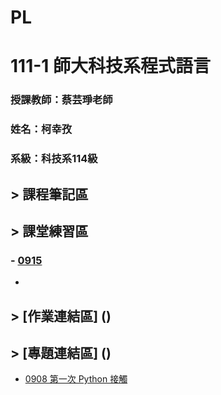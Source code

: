 # PL

# 111-1 師大科技系程式語言


### 授課教師：蔡芸琤老師

### 姓名：柯幸孜

### 系級：科技系114級




## > 課程筆記區
## > 課堂練習區
### - [0915](https://github.com/Hsing-Tzu/PL/tree/main/%E8%AA%B2%E7%A8%8B%E7%AD%86%E8%A8%98%E5%8D%80/0915)
-

## > [作業連結區] ()
## > [專題連結區] ()


- [0908 第一次 Python 接觸](https://github.com/Hsing-Tzu/PL/blob/main/0908/hi.ipynb)